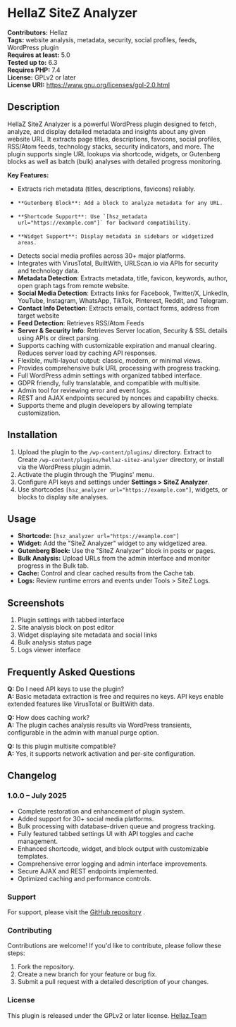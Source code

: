 # HellaZ SiteZ Analyzer

**Contributors:** Hellaz  
**Tags:** website analysis, metadata, security, social profiles, feeds, WordPress plugin  
**Requires at least:** 5.0  
**Tested up to:** 6.3  
**Requires PHP:** 7.4  
**License:** GPLv2 or later  
**License URI:** https://www.gnu.org/licenses/gpl-2.0.html  

## Description

HellaZ SiteZ Analyzer is a powerful WordPress plugin designed to fetch, analyze, and display detailed metadata and insights about any given website URL. It extracts page titles, descriptions, favicons, social profiles, RSS/Atom feeds, technology stacks, security indicators, and more. The plugin supports single URL lookups via shortcode, widgets, or Gutenberg blocks as well as batch (bulk) analyses with detailed progress monitoring.

**Key Features:**

- Extracts rich metadata (titles, descriptions, favicons) reliably.
-     **Gutenberg Block**: Add a block to analyze metadata for any URL.
-     **Shortcode Support**: Use `[hsz_metadata url="https://example.com"]` for backward compatibility.
-     **Widget Support**: Display metadata in sidebars or widgetized areas.
- Detects social media profiles across 30+ major platforms.
- Integrates with VirusTotal, BuiltWith, URLScan.io via APIs for security and technology data.
- **Metadata Detection**:  Extracts metadata, title, favicon, keywords, author, open graph tags from remote website.
- **Social Media Detection**: Extracts links for Facebook, Twitter/X, LinkedIn, YouTube, Instagram, WhatsApp, TikTok, Pinterest, Reddit, and Telegram.
- **Contact Info Detection**: Extracts emails, contact forms, address from target website
- **Feed Detection**: Retrieves RSS/Atom Feeds
- **Server & Security Info**: Retrieves Server location, Security & SSL details using APIs or direct parsing.
- Supports caching with customizable expiration and manual clearing. Reduces server load by caching API responses.
- Flexible, multi-layout output: classic, modern, or minimal views.
- Provides comprehensive bulk URL processing with progress tracking.
- Full WordPress admin settings with organized tabbed interface.
- GDPR friendly, fully translatable, and compatible with multisite.
- Admin tool for reviewing error and event logs.
- REST and AJAX endpoints secured by nonces and capability checks.
- Supports theme and plugin developers by allowing template customization.

## Installation
1. Upload the plugin to the `/wp-content/plugins/` directory. Extract to Create `/wp-content/plugins/hellaz-sitez-analyzer` directory, or install via the WordPress plugin admin.
2. Activate the plugin through the 'Plugins' menu.
3. Configure API keys and settings under **Settings > SiteZ Analyzer**.
4. Use shortcodes `[hsz_analyzer url="https://example.com"]`, widgets, or blocks to display site analyses.

## Usage

- **Shortcode:** `[hsz_analyzer url="https://example.com"]`
- **Widget:** Add the "SiteZ Analyzer" widget to any widgetized area.
- **Gutenberg Block:** Use the "SiteZ Analyzer" block in posts or pages.
- **Bulk Analysis:** Upload URLs from the admin interface and monitor progress in the Bulk tab.
- **Cache:** Control and clear cached results from the Cache tab.
- **Logs:** Review runtime errors and events under Tools > SiteZ Logs.

## Screenshots

1. Plugin settings with tabbed interface  
2. Site analysis block on post editor  
3. Widget displaying site metadata and social links  
4. Bulk analysis status page  
5. Logs viewer interface  

## Frequently Asked Questions

**Q:** Do I need API keys to use the plugin?  
**A:** Basic metadata extraction is free and requires no keys. API keys enable extended features like VirusTotal or BuiltWith data.

**Q:** How does caching work?  
**A:** The plugin caches analysis results via WordPress transients, configurable in the admin with manual purge option.

**Q:** Is this plugin multisite compatible?  
**A:** Yes, it supports network activation and per-site configuration.

## Changelog

### 1.0.0 – July 2025

- Complete restoration and enhancement of plugin system.
- Added support for 30+ social media platforms.
- Bulk processing with database-driven queue and progress tracking.
- Fully featured tabbed settings UI with API toggles and cache management.
- Enhanced shortcode, widget, and block output with customizable templates.
- Comprehensive error logging and admin interface improvements.
- Secure AJAX and REST endpoints implemented.
- Optimized caching and performance controls.



### Support
For support, please visit the [GitHub repository](https://github.com/hellaz/HellaZ-SiteZ-Analyzer/) .

### Contributing
Contributions are welcome! If you'd like to contribute, please follow these steps:

1. Fork the repository. 
2. Create a new branch for your feature or bug fix.
3. Submit a pull request with a detailed description of your changes.

### License
This plugin is released under the GPLv2 or later license.
[Hellaz.Team](https://hellaz.net)  


